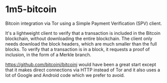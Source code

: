 # 1m5-bitcoin
Bitcoin integration via Tor using a Simple Payment Verification (SPV) client.

It's a lightweight client to verify that a transaction is included in the Bitcoin blockchain, 
without downloading the entire blockchain. The client only needs download the block headers, 
which are much smaller than the full blocks. To verify that a transaction is in a block, it requests 
a proof of inclusion, in the form of a Merkle branch.

https://github.com/bitcoinj/bitcoinj would have been a great start except that it makes direct connections via HTTP 
instead of Tor and it also uses a lot of Google and Android code which we prefer to avoid.